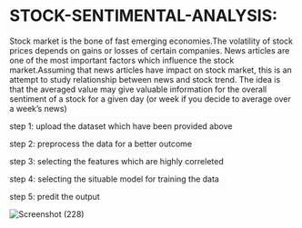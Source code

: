 # STOCK-SENTIMENTAL-ANALYSIS:


Stock market is the bone of fast emerging economies.The volatility of stock prices depends on gains or losses of certain companies. News
articles are one of the most important factors which influence the stock market.Assuming that news articles have impact on stock market, this is an attempt to study relationship between news and stock trend. The idea is that the averaged value may give valuable information for the overall sentiment of a stock for a given day (or week if you decide to average over a week’s news)

step 1:
upload the dataset which have been provided above

step 2:
preprocess the data for a better outcome

step 3:
selecting the features which are highly correleted

step 4:
selecting the situable model for training the data

step 5:
predit the output

![Screenshot (228)](https://user-images.githubusercontent.com/86011193/123519852-5c4a2400-d6cb-11eb-968a-9b79939d7bc8.png)
